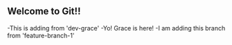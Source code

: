 ## Welcome to Git!!
-This is adding from 'dev-grace'
-Yo! Grace is here!
-I am adding this branch from 'feature-branch-1'